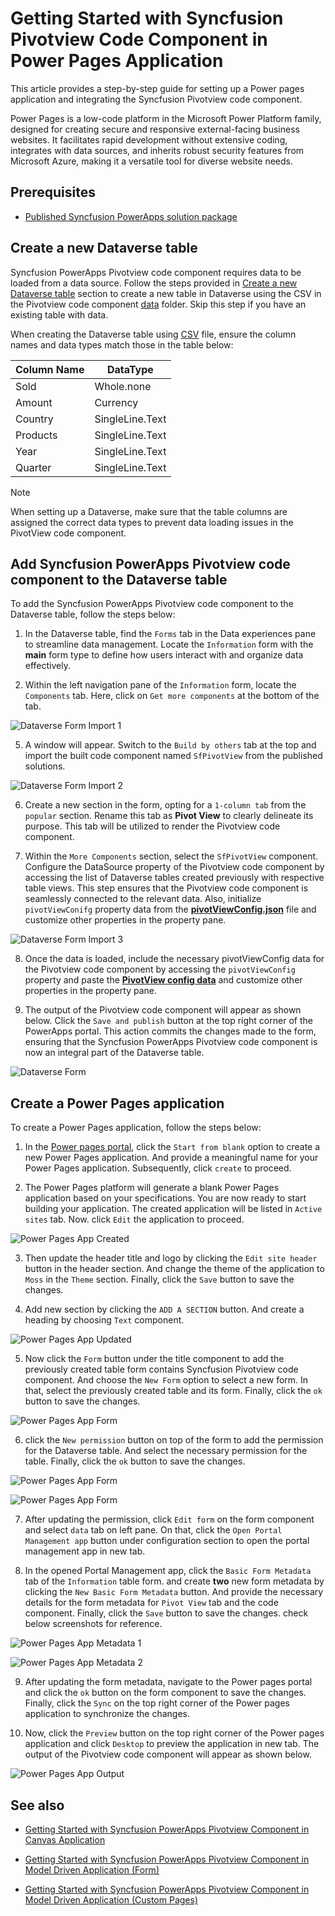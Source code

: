 # Getting Started with Syncfusion Pivotview Code Component in Power Pages Application

This article provides a step-by-step guide for setting up a Power pages application and integrating the Syncfusion Pivotview code component.

Power Pages is a low-code platform in the Microsoft Power Platform family, designed for creating secure and responsive external-facing business websites. It facilitates rapid development without extensive coding, integrates with data sources, and inherits robust security features from Microsoft Azure, making it a versatile tool for diverse website needs.

## Prerequisites

- [Published Syncfusion PowerApps solution package](../../README.md#deploying-the-solution-package-in-the-powerapps-portal)

## Create a new Dataverse table

Syncfusion PowerApps Pivotview code component requires data to be loaded from a data source. Follow the steps provided in [Create a new Dataverse table](../common/faq.md#how-to-create-a-new-dataverse-table) section to create a new table in Dataverse using the CSV in the Pivotview code component [data](../../components/pivotview/data/pivotViewData.csv) folder. Skip this step if you have an existing table with data.

When creating the Dataverse table using [CSV](../../components/pivotview/data/pivotViewData.csv) file, ensure the column names and data types match those in the table below:

| Column Name | DataType   |
|-------------|------------|
| Sold        | Whole.none |
| Amount      | Currency |
| Country     | SingleLine.Text |
| Products    | SingleLine.Text |
| Year        | SingleLine.Text |
| Quarter     | SingleLine.Text |

> [!NOTE]
> When setting up a Dataverse, make sure that the table columns are assigned the correct data types to prevent data loading issues in the PivotView code component.

## Add Syncfusion PowerApps Pivotview code component to the Dataverse table

To add the Syncfusion PowerApps Pivotview code component to the Dataverse table, follow the steps below:

1. In the Dataverse table, find the `Forms` tab in the Data experiences pane to streamline data management. Locate the `Information` form with the **main** form type to define how users interact with and organize data effectively.

2. Within the left navigation pane of the `Information` form, locate the `Components` tab. Here, click on `Get more components` at the bottom of the tab.

![Dataverse Form Import 1](../images/common/MD-PP-Import1.png)

5. A window will appear. Switch to the `Build by others` tab at the top and import the built code component named `SfPivotView` from the published solutions.

![Dataverse Form Import 2](../images/pivotview/MD-PP-Import2.png)

6. Create a new section in the form, opting for a `1-column tab` from the `popular` section. Rename this tab as **Pivot View** to clearly delineate its purpose. This tab will be utilized to render the Pivotview code component.

7. Within the `More Components` section, select the `SfPivotView` component. Configure the DataSource property of the Pivotview code component by accessing the list of Dataverse tables created previously with respective table views. This step ensures that the Pivotview code component is seamlessly connected to the relevant data. Also, initialize `pivotViewConifg` property data from the [**pivotViewConfig.json**](../../components/pivotview/data/pivotViewConfig.json) file and customize other properties in the property pane.

![Dataverse Form Import 3](../images/pivotview/MD-PP-Import3.png)

8. Once the data is loaded, include the necessary pivotViewConfig data for the Pivotview code component by accessing the `pivotViewConfig` property and paste the [**PivotView config data**](../../components/pivotview/data/pivotViewConfig.json) and customize other properties in the property pane.

9. The output of the Pivotview code component will appear as shown below. Click the `Save and publish` button at the top right corner of the PowerApps portal. This action commits the changes made to the form, ensuring that the Syncfusion PowerApps Pivotview code component is now an integral part of the Dataverse table.

![Dataverse Form](../images/pivotview/MD-PP-DataverseForm.png)

## Create a Power Pages application

To create a Power Pages application, follow the steps below:

1. In the [Power pages portal](https://make.powerpages.microsoft.com/), click the `Start from blank` option to create a new Power Pages application. And provide a meaningful name for your Power Pages application. Subsequently, click `create` to proceed.

2. The Power Pages platform will generate a blank Power Pages application based on your specifications. You are now ready to start building your application. The created application will be listed in `Active sites` tab. Now. click `Edit` the application to proceed.

![Power Pages App Created](../images/common/PP-BlankApp.png)

3. Then update the header title and logo by clicking the `Edit site header` button in the header section. And change the theme of the application to `Moss` in the `Theme` section. Finally, click the `Save` button to save the changes.

4. Add new section by clicking the `ADD A SECTION` button. And create a heading by choosing `Text` component.

![Power Pages App Updated](../images/common/PP-Themed.png)

5. Now click the `Form` button under the title component to add the previously created table form contains Syncfusion Pivotview code component. And choose the `New Form` option to select a new form. In that, select the previously created table and its form. Finally, click the `ok` button to save the changes.

![Power Pages App Form](../images/pivotview/PP-Form1.png)

6. click the `New permission` button on top of the form to add the permission for the Dataverse table. And select the necessary permission for the table. Finally, click the `ok` button to save the changes.

![Power Pages App Form](../images/common/PP-TablePermission1.png)

![Power Pages App Form](../images/pivotview/PP-TablePermission2.png)

7. After updating the permission, click `Edit form` on the form component and select `data` tab on left pane. On that, click the `Open Portal Management app` button under configuration section to open the portal management app in new tab.

8. In the opened Portal Management app, click the `Basic Form Metadata` tab of the `Information` table form. and create **two** new form metadata by clicking the `New Basic Form Metadata` button. And provide the necessary details for the form metadata for `Pivot View` tab and the code component. Finally, click the `Save` button to save the changes. check below screenshots for reference.

![Power Pages App Metadata 1](../images/pivotview/PP-Metadata1.png)

![Power Pages App Metadata 2](../images/pivotview/PP-Metadata2.png)

9. After updating the form metadata, navigate to the Power pages portal and click the `ok` button on the form component to save the changes. Finally, click the `Sync` on the top right corner of the Power pages application to synchronize the changes.

10. Now, click the `Preview` button on the top right corner of the Power pages application and click `Desktop` to preview the application in new tab. The output of the Pivotview code component will appear as shown below.

![Power Pages App Output](../images/pivotview/PP-Output.png)

## See also

- [Getting Started with Syncfusion PowerApps Pivotview Component in Canvas Application](getting-started-with-canvas.md)

- [Getting Started with Syncfusion PowerApps Pivotview Component in Model Driven Application (Form)](getting-started-with-model-driven-form.md)

- [Getting Started with Syncfusion PowerApps Pivotview Component in Model Driven Application (Custom Pages)](getting-started-with-model-driven-custom-pages.md)
